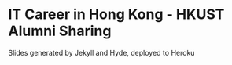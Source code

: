 IT Career in Hong Kong - HKUST Alumni Sharing 
============

Slides generated by Jekyll and Hyde, deployed to Heroku